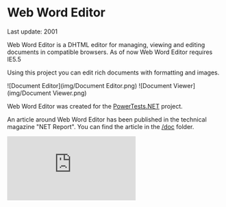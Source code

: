 Web Word Editor
===============

Last update: 2001

Web Word Editor is a DHTML editor for managing, viewing and editing documents in compatible browsers.
As of now Web Word Editor requires IE5.5

Using this project you can edit rich documents with formatting and images.

![Document Editor](img/Document Editor.png)
![Document Viewer](img/Document Viewer.png)

Web Word Editor was created for the [PowerTests.NET](https://github.com/mveteanu/PowerTests.NET) project.

An article around Web Word Editor has been published in the technical magazine "NET Report". You can find the article in the [/doc](/doc) folder.

![Analytics](https://ga-beacon.appspot.com/UA-2402433-6/beacon.en.html)
